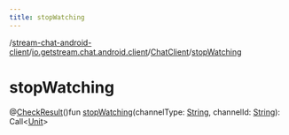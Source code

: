 ```yaml
---
title: stopWatching
---
```

/[stream-chat-android-client](../../index.md)/[io.getstream.chat.android.client](../index.md)/[ChatClient](index.md)/[stopWatching](stopWatching.md)  
  
  
  
# stopWatching  
@[CheckResult](https://developer.android.com/reference/kotlin/androidx/annotation/CheckResult.html)()fun [stopWatching](stopWatching.md)(channelType: [String](https://kotlinlang.org/api/latest/jvm/stdlib/kotlin/-string/index.html), channelId: [String](https://kotlinlang.org/api/latest/jvm/stdlib/kotlin/-string/index.html)): Call&lt;[Unit](https://kotlinlang.org/api/latest/jvm/stdlib/kotlin/-unit/index.html)&gt;
